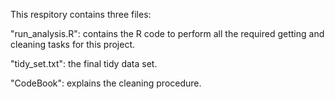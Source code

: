 This respitory contains three files:

"run_analysis.R": contains the R code to perform all the required getting and cleaning tasks for this project.

"tidy_set.txt": the final tidy data set.

"CodeBook": explains the cleaning procedure.
